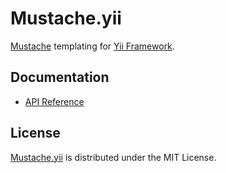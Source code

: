 # Mustache.yii
[Mustache](http://mustache.github.io) templating for [Yii Framework](http://www.yiiframework.com).

## Documentation
- [API Reference](http://cedx.github.io/mustache.yii/api)

## License
[Mustache.yii](https://packagist.org/packages/cedx/mustache-yii) is distributed under the MIT License.
